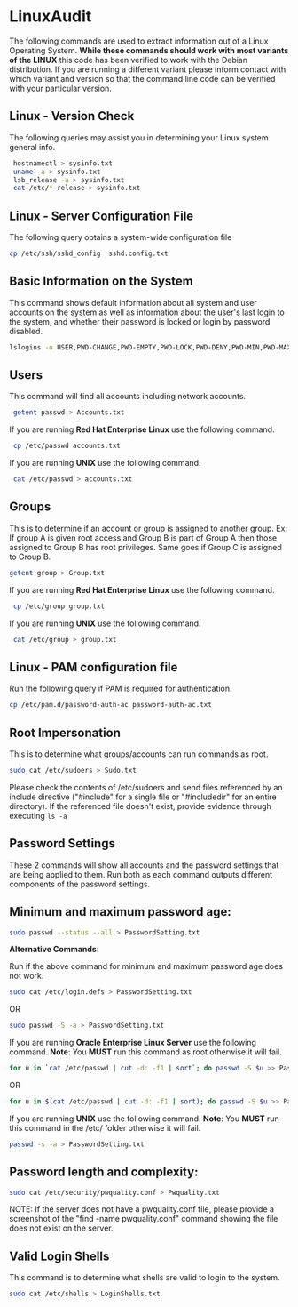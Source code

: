 # LinuxAudit

The following commands are used to extract information out of a Linux Operating System.  **While these commands should work with most variants of the LINUX** this code has been verified to work with the Debian distribution.  If you are running a different variant please inform contact with which variant and version so that the command line code can be verified with your particular version.

## **Linux - Version Check**
The following queries may assist you in determining your Linux system general info.

``` Bash
 hostnamectl > sysinfo.txt
 uname -a > sysinfo.txt
 lsb_release -a > sysinfo.txt
 cat /etc/*-release > sysinfo.txt
```

## **Linux - Server Configuration File**
The following query obtains a system-wide configuration file
``` Bash
cp /etc/ssh/sshd_config  sshd.config.txt
```
## Basic Information on the System

This command shows default information about all system and user accounts on the system as well as information about the user's last login to the system, and whether their password is locked or login by password disabled.
``` Bash
lslogins -o USER,PWD-CHANGE,PWD-EMPTY,PWD-LOCK,PWD-DENY,PWD-MIN,PWD-MAX,PWD-WARN,PWD-EXPIR,SHELL >> LoginSetting.txt
```

## Users

This command will find all accounts including network accounts.

``` Bash
 getent passwd > Accounts.txt
```

If you are running **Red Hat Enterprise Linux** use the following command.

``` Bash
 cp /etc/passwd accounts.txt
```

If you are running **UNIX** use the following command.

``` Bash
 cat /etc/passwd > accounts.txt
```

## Groups

This is to determine if an account or group is assigned to another group.  Ex: If group A is given root access and Group B is part of Group A then those assigned to Group B has root privileges.  Same goes if Group C is assigned to Group B.

``` Bash
getent group > Group.txt
```

If you are running **Red Hat Enterprise Linux** use the following command.

``` Bash
 cp /etc/group group.txt
```

If you are running **UNIX** use the following command.

``` Bash
 cat /etc/group > group.txt
```

## **Linux - PAM configuration file**
Run the following query if PAM is required for authentication.

``` Bash
cp /etc/pam.d/password-auth-ac password-auth-ac.txt
```

## Root Impersonation

This is to determine what groups/accounts can run commands as root.

``` Bash
sudo cat /etc/sudoers > Sudo.txt
```

Please check the contents of /etc/sudoers and send files referenced by an include directive ("#include" for a single file or "#includedir" for an entire directory). If the referenced file doesn't exist, provide evidence through executing `ls -a`

## **Password Settings**

These 2 commands will show all accounts and the password settings that are being applied to them. Run both as each command outputs different components of the password settings.

## Minimum and maximum password age:

``` Bash
sudo passwd --status --all > PasswordSetting.txt
```

**Alternative Commands:**

Run if the above command for minimum and maximum password age does not work.

``` Bash
sudo cat /etc/login.defs > PasswordSetting.txt
```
OR
``` Bash
sudo passwd -S -a > PasswordSetting.txt
```

If you are running **Oracle Enterprise Linux Server** use the following command. **Note**: You **MUST** run this command as root otherwise it will fail.

``` Bash
for u in `cat /etc/passwd | cut -d: -f1 | sort`; do passwd -S $u >> PasswordSetting.txt; done
```
OR
``` Bash
for u in $(cat /etc/passwd | cut -d: -f1 | sort); do passwd -S $u >> PasswordSetting.txt; done
```

If you are running **UNIX** use the following command. **Note**: You **MUST** run this command in the /etc/ folder otherwise it will fail.

``` Bash
passwd -s -a > PasswordSetting.txt
```

## Password length and complexity:

``` Bash
sudo cat /etc/security/pwquality.conf > Pwquality.txt
```
NOTE: If the server does not have a pwquality.conf file, please provide a screenshot of the "find -name pwquality.conf" command showing the file does not exist on the server.

## Valid Login Shells

This command is to determine what shells are valid to login to the system.

``` Bash
sudo cat /etc/shells > LoginShells.txt
```
